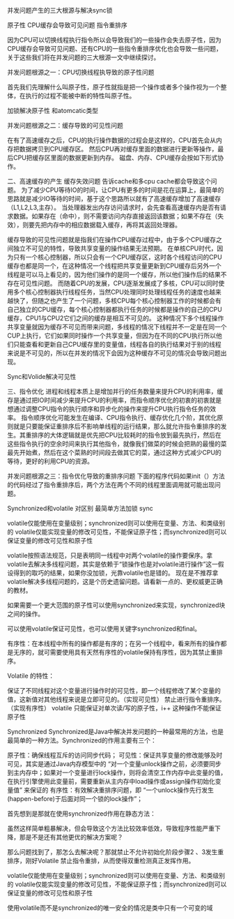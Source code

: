 并发问题产生的三大根源与解决sync锁
 
原子性   CPU缓存会导致可见问题  指令重排序

因为CPU可以切换线程执行指令所以会导致我们的一些操作会失去原子性，因为CPU缓存会导致可见问题、还有CPU的一些指令重排序优化也会导致一些问题，关于这些我们将在并发问题的三大根源一文中继续探讨。

并发问题根源之一：CPU切换线程执导致的原子性问题

首先我们先理解什么叫原子性，原子性就指是把一个操作或者多个操作视为一个整体，在执行的过程不能被中断的特性叫原子性。

加锁解决原子性 和atomcatic类型


并发问题根源之二：缓存导致的可见性问题

在有了高速缓存之后，CPU的执行操作数据的过程会是这样的，CPU首先会从内存把数据拷贝到CPU缓存区。
然后CPU再对缓存里面的数据进行更新等操作，最后CPU把缓存区里面的数据更新到内存。
磁盘、内存、CPU缓存会按如下形式协作。

二、高速缓存的产生 缓存失效问题
告诉cache和多cpu cache都会导致这个问题。
为了减少CPU等待IO的时间，让CPU有更多的时间是花在运算上，最简单的思路就是减少IO等待的时间，基于这个思路所以就有了高速缓存增加了高速缓存（L1,L2,L3,主存）。
当处理器发出内存访问请求时，会先查看高速缓存内是否有请求数据。如果存在（命中），则不需要访问内存直接返回该数据；如果不存在（失效），则要先把内存中的相应数据载入缓存，再将其返回处理器。


缓存导致的可见性问题就是指我们在操作CPU缓存过程中，由于多个CPU缓存之间独立不可见的特性，导致共享变量的操作结果无法预期。
在单核CPU时代，因为只有一个核心控制器，所以只会有一个CPU缓存区，这时各个线程访问的CPU缓存也都是同一个，在这种情况一个线程把共享变量更新到CPU缓存后另外一个线程是可以马上看见的，因为他们操作的是同一个缓存，所以他们操作后的结果不存在可见性问题。
而随着CPU的发展，CPU逐渐发展成了多核，CPU可以同时使用多个核心控制器执行线程任务，当然CPU处理同时处理线程任务的速度也越来越快了，但随之也产生了一个问题，多核CPU每个核心控制器工作的时候都会有自己独立的CPU缓存，每个核心控制器都执行任务的时候都是操作的自己的CPU缓存，CPU1与CPU2它们之间的缓存是相互不可见的。
这种情况下多个线程操作共享变量就因为缓存不可见而带来问题，多线程的情况下线程并不一定是在同一个CUP上执行，它们如果同时操作一个共享变量，但因为在不同的CPU执行所以他们只能查看和更新自己CPU缓存里的变量值，线程各自的执行结果对于别的线程来说是不可见的，所以在并发的情况下会因为这种缓存不可见的情况会导致问题出现。

Sync和Volide解决可见性

三、指令优化
进程和线程本质上是增加并行的任务数量来提升CPU的利用率，缓存是通过把IO时间减少来提升CPU的利用率，而指令顺序优化的初衷的初衷就是想通过调整CPU指令的执行顺序和异步化的操作来提升CPU执行指令任务的效率。
指令顺序优化可能发生在编译、CPU指令执行、缓存优化几个阶，其优化原则就是只要能保证重排序后不影响单线程的运行结果，那么就允许指令重排序的发生。其重排序的大体逻辑就是优先把CPU比较耗时的指令放到最先执行，然后在这些指令执行的空余时间来执行其他指令，就像我们做菜的时候会把熟的最慢的菜最先开始煮，然后在这个菜熟的时间段去做其它的菜，通过这种方式减少CPU的等待，更好的利用CPU的资源。

并发问题根源之三：指令优化导致的重排序问题
下面的程序代码如果init（）方法的代码经过了指令重排序后，两个方法在两个不同的线程里面调用就可能出现问题。


Synchronized和volatile 对区别
最简单方法加锁 sync

volatile仅能使用在变量级别；synchronized则可以使用在变量、方法、和类级别的
volatile仅能实现变量的修改可见性，不能保证原子性；而synchronized则可以保证变量的修改可见性和原子性

volatile按照语法规范，只是表明同一线程中对两个volatile的操作要保序。拿volatile去解决多线程问题，其实是依赖于“锁操作也是对volatile进行操作”这一假设得到的取巧的结果，如果你没加锁，光靠volatile也是错的。
现在是不推荐拿volatile解决多线程问题的，这是个历史遗留问题。请看新一点的、更权威更正确的教材。


 


如果需要一个更大范围的原子性可以使用synchronized来实现，synchronized块之间的操作。

可以使用volatile保证可见性，也可以使用关键字synchronized和final。

有序性：在本线程中所有的操作都是有序的；在另一个线程中，看来所有的操作都是无序的，就可需要使用具有天然有序性的volatile保持有序性，因为其禁止重排序。

Volatile 的特性：

保证了不同线程对这个变量进行操作时的可见性，即一个线程修改了某个变量的值，这新值对其他线程来说是立即可见的。（实现可见性）
禁止进行指令重排序。（实现有序性）
volatile 只能保证对单次读/写的原子性，i++ 这种操作不能保证原子性

Synchronized
Synchronized是Java中解决并发问题的一种最常用的方法，也是最简单的一种方法。Synchronized的作用主要有三个：

原子性：确保线程互斥的访问同步代码；
可见性：保证共享变量的修改能够及时可见，其实是通过Java内存模型中的 “对一个变量unlock操作之前，必须要同步到主内存中；如果对一个变量进行lock操作，则将会清空工作内存中此变量的值，在执行引擎使用此变量前，需要重新从主内存中load操作或assign操作初始化变量值” 来保证的
有序性：有效解决重排序问题，即 “一个unlock操作先行发生(happen-before)于后面对同一个锁的lock操作”；

首先想到是那就在使用synchronized作用在静态方法：

虽然这样简单粗暴解决，但会导致这个方法比较效率低效，导致程序性能严重下降，那是不是还有其他更优的解决方案呢？

那么问题找到了，那怎么去解决呢？那就禁止不允许初始化阶段步骤2 、3发生重排序，刚好Volatile 禁止指令重排，从而使得双重检测真正发挥作用。

volatile仅能使用在变量级别；synchronized则可以使用在变量、方法、和类级别的
volatile仅能实现变量的修改可见性，不能保证原子性；而synchronized则可以保证变量的修改可见性和原子性

使用volatile而不是synchronized的唯一安全的情况是类中只有一个可变的域


